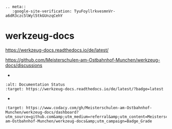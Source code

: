 ```{eval-rst}
.. meta::
   :google-site-verification: TyuFoyllrkvesmnVr-a6dR3czc5lWyl5tkGUnzqCehY

```

# werkzeug-docs

<https://werkzeug-docs.readthedocs.io/de/latest/>

<https://github.com/Meisterschulen-am-Ostbahnhof-Munchen/werkzeug-docs/discussions>

-

```{image} https://readthedocs.org/projects/werkzeug-docs/badge/?version=latest
:alt: Documentation Status
:target: https://werkzeug-docs.readthedocs.io/de/latest/?badge=latest
```

-

```{image} https://app.codacy.com/project/badge/Grade/e72b4f037f96404eb76d90751b2ae8ea
:target: https://www.codacy.com/gh/Meisterschulen-am-Ostbahnhof-Munchen/werkzeug-docs/dashboard?utm_source=github.com&amp;utm_medium=referral&amp;utm_content=Meisterschulen-am-Ostbahnhof-Munchen/werkzeug-docs&amp;utm_campaign=Badge_Grade
```
